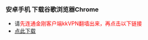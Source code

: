 ### 安卓手机 下载谷歌浏览器Chrome
- 请<font color="Red">先连通金刚客户端kkVPN翻墙出来，再点击以下链接</font>
- [点此下载](https://chrome.cn.uptodown.com/android/download#)
